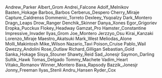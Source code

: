 Andrew_Parker
Albert_Grom
Andrei_Falcone
Adolf_Melnikov
Basten_Hokage
Barbos_Barbos
Cerberus_Despero
Cherry_Miraje
Capture_Caldrenss
Dommenic_Torreto
Dexleey_Ysqoalzy
Dark_Montero
Dragn_Leaps
Drow_Ranger
Denchik_Skinner
Danya_Xones
Egor_Grigoriev
Eropka_Pucckux
Flokey_Headway
Gamzat_Pro
Hamster_Constantine
Impressive_Invader
Ilyas_Grom
Joe_Montero
Jerzzyo_Osu
Kirai_Kanzaki
Lorenzo_Miraje
Maestro_Akatsuki
Mark_West
Meliodas_Alone
Molli_Makintosh
Mike_Wilson
Nazario_Tavi
Poison_Cruise
Pablo_Wail
Qwezzy_Andolini
Rose_Outlaw
Richard_Gilligan
Sebastian_Gold
Sanka_Hokage
Sisya_Stouner
Shawty_Reid
Sad_Jonesjr
Saymon_Darling
Sultik_Hawk
Tomas_Delgado
Tommy_Machete
Vadim_Heart
Vitako_Romanov
Winner_Montero
Baxa_Rapsody
Bazzik_Jonesjr
Jonny_Freeman
Ilyas_Stenli
Andru_Hansen
Ryder_Cox
